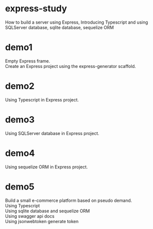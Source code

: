 # express-study

How to build a server using Express, Introducing Typescript and using SQLServer database, sqlite database, sequelize ORM

# demo1

Empty Express frame.<br />
Create an Express project using the express-generator scaffold.

# demo2

Using Typescript in Express project.

# demo3

Using SQLServer database in Express project.

# demo4

Using sequelize ORM in Express project.

# demo5

Build a small e-commerce platform based on pseudo demand.<br />
Using Typescript<br />
Using sqlite database and sequelize ORM<br />
Using swagger api docs<br />
Using jsonwebtoken generate token<br />
